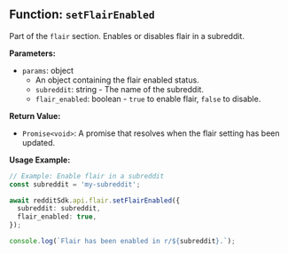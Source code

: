 ## Function: `setFlairEnabled`

Part of the `flair` section. Enables or disables flair in a subreddit.

**Parameters:**

- `params`: object
  - An object containing the flair enabled status.
  - `subreddit`: string - The name of the subreddit.
  - `flair_enabled`: boolean - `true` to enable flair, `false` to disable.

**Return Value:**

- `Promise<void>`: A promise that resolves when the flair setting has been updated.

**Usage Example:**

```typescript
// Example: Enable flair in a subreddit
const subreddit = 'my-subreddit';

await redditSdk.api.flair.setFlairEnabled({
  subreddit: subreddit,
  flair_enabled: true,
});

console.log(`Flair has been enabled in r/${subreddit}.`);
``` 